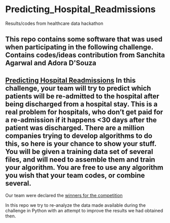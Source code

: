 # Predicting_Hospital_Readmissions
Results/codes from healthcare data hackathon

This repo contains some software that was used when participating in the following challenge. 
Contains codes/ideas contribution from Sanchita Agarwal and Adora D'Souza
--------------
[Predicting Hospital Readmissions](http://rochackhealth.com/healthcare-deep-data-dive-2016/2016_chal1/)
In this challenge, your team will try to predict which patients will be re-admitted to the hospital after being discharged from a hospital stay.  This is a real problem for hospitals, who don’t get paid for a re-admission if it happens <30 days after the patient was discharged.  There are a million companies trying to develop algorithms to do this, so here is your chance to show your stuff.  You will be given a training data set of several files, and will need to assemble them and train your algorithm.  You are free to use any algorithm you wish that your team codes, or combine several. 
--------------

Our team were declared the [winners for the competition](http://rochackhealth.com/healthcare-deep-data-dive-2016/winners2016/)

In this repo we try to re-analyze the data made available during the challenge in Python with an attempt to improve the results we had obtained then.
